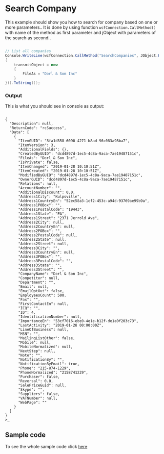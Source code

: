 # Search Company

This example should show you how to search for company based on one or more parameters.. It is done by using function `wcfConnection.CallMethod()` with name of the method as first parameter and jObject with parameters of the search as second..
```c#

// List all companies
Console.WriteLine(wcfConnection.CallMethod("SearchCompanies", JObject.FromObject(new
{
    transmitObject = new
    {
        FileAs = "Dorl & Son Inc"
    }
})).ToString());

```

### Output
This is what you should see in console as output:
```console

{
  "Description": null,
  "ReturnCode": "rcSuccess",
  "Data": [
    {
      "ItemGUID": "8fa1d358-6090-4271-b8ad-96c083a98ba7",
      "ItemVersion": 3,
      "AdditionalFields": {},
      "CreatedByGUID": "dcd4897d-1ec5-4c8a-9aca-7ae19487151c",
      "FileAs": "Dorl & Son Inc",
      "IsPrivate": false,
      "ItemChanged": "2019-01-28 10:10:51Z",
      "ItemCreated": "2019-01-28 10:10:51Z",
      "ModifiedByGUID": "dcd4897d-1ec5-4c8a-9aca-7ae19487151c",
      "OwnerGUID": "dcd4897d-1ec5-4c8a-9aca-7ae19487151c",
      "Relations": null,
      "AccountNumber": "",
      "AdditionalDiscount": 0.0,
      "Address1City": "Kulpsville",
      "Address1CountryEn": "52ec58a3-1cf2-453c-a94d-93769ae99b9a",
      "Address1POBox": "",
      "Address1PostalCode": "19443",
      "Address1State": "PA",
      "Address1Street": "2371 Jerrold Ave",
      "Address2City": null,
      "Address2CountryEn": null,
      "Address2POBox": "",
      "Address2PostalCode": null,
      "Address2State": null,
      "Address2Street": null,
      "Address3City": "",
      "Address3CountryEn": null,
      "Address3POBox": "",
      "Address3PostalCode": "",
      "Address3State": "",
      "Address3Street": "",
      "CompanyName": "Dorl & Son Inc",
      "Competitor": null,
      "Department": "",
      "Email": null,
      "EmailOptOut": false,
      "EmployeesCount": 500,
      "Fax": "",
      "FirstContactEn": null,
      "ICQ": "",
      "ID": 4,
      "IdentificationNumber": null,
      "ImportanceEn": "53cf7016-ebe0-4e1e-b12f-de1a0f203c73",
      "LastActivity": "2019-01-28 00:00:00Z",
      "LineOfBusiness": null,
      "MSN": "",
      "MailingListOther": false,
      "Mobile": null,
      "MobileNormalized": null,
      "NextStep": null,
      "Note": "",
      "NotificationBy": "",
      "NotificationByEmail": true,
      "Phone": "215-874-1229",
      "PhoneNormalized": "2158741229",
      "Purchaser": false,
      "Reversal": 0.0,
      "SalePriceGuid": null,
      "Skype": "",
      "Suppliers": false,
      "VATNumber": null,
      "WebPage": ""
    }
  ]
}
>_

```

## Sample code

To see the whole sample code click  [here](Program.cs)